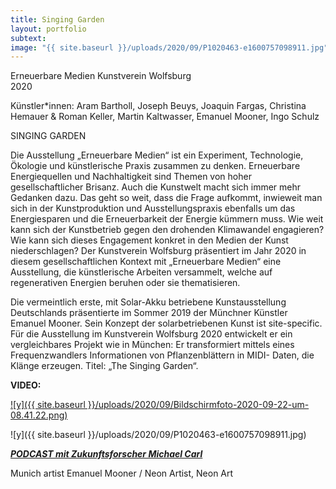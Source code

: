 ```yaml
---
title: Singing Garden
layout: portfolio
subtext: 
image: "{{ site.baseurl }}/uploads/2020/09/P1020463-e1600757098911.jpg"
---
```

Erneuerbare Medien Kunstverein Wolfsburg  
2020

Künstler*innen: Aram Bartholl, Joseph Beuys, Joaquin Fargas, Christina Hemauer & Roman Keller, Martin Kaltwasser, Emanuel Mooner, Ingo Schulz

SINGING GARDEN

Die Ausstellung „Erneuerbare Medien“ ist ein Experiment, Technologie, Ökologie und künstlerische Praxis zusammen zu denken. Erneuerbare Energiequellen und Nachhaltigkeit sind Themen von hoher gesellschaftlicher Brisanz. Auch die Kunstwelt macht sich immer mehr Gedanken dazu. Das geht so weit, dass die Frage aufkommt, inwieweit man sich in der Kunstproduktion und Ausstellungspraxis ebenfalls um das Energiesparen und die Erneuerbarkeit der Energie kümmern muss. Wie weit kann sich der Kunstbetrieb gegen den drohenden Klimawandel engagieren? Wie kann sich dieses Engagement konkret in den Medien der Kunst niederschlagen? Der Kunstverein Wolfsburg präsentiert im Jahr 2020 in diesem gesellschaftlichen Kontext mit „Erneuerbare Medien“ eine Ausstellung, die künstlerische Arbeiten versammelt, welche auf regenerativen Energien beruhen oder sie thematisieren.

Die vermeintlich erste, mit Solar-Akku betriebene Kunstausstellung Deutschlands präsentierte im Sommer 2019 der Münchner Künstler Emanuel Mooner. Sein Konzept der solarbetriebenen Kunst ist site-specific. Für die Ausstellung im Kunstverein Wolfsburg 2020 entwickelt er ein vergleichbares Projekt wie in München: Er transformiert mittels eines Frequenzwandlers Informationen von Pflanzenblättern in MIDI- Daten, die Klänge erzeugen. Titel: „The Singing Garden“.

**VIDEO:**[](https://youtu.be/S1g9ni9-VoI)

[![y]({{ site.baseurl }}/uploads/2020/09/Bildschirmfoto-2020-09-22-um-08.41.22.png)](https://youtu.be/S1g9ni9-VoI)

![y]({{ site.baseurl }}/uploads/2020/09/P1020463-e1600757098911.jpg)

**_[PODCAST mit Zukunftsforscher Michael Carl](https://dastorzururbanenzukunft.podigee.io/5-klang-und-raum-der-stadt)_**

Munich artist Emanuel Mooner / Neon Artist, Neon Art







